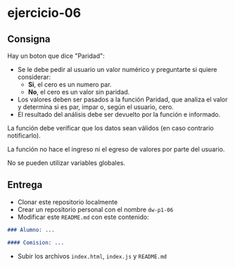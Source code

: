 # ejercicio-06

## Consigna

Hay un boton que dice "Paridad":

- Se le debe pedir al usuario un valor numérico y preguntarte si quiere considerar:
  - **Si**, el cero es un numero par.
  - **No**, el cero es un valor sin paridad.
- Los valores deben ser pasados a la función Paridad, que analiza el valor y determina si es par, impar o, según el usuario, cero.
- El resultado del análisis debe ser devuelto por la función e informado.

La función debe verificar que los datos sean válidos (en caso contrario notificarlo).

La función no hace el ingreso ni el egreso de valores por parte del usuario.

No se pueden utilizar variables globales.

## Entrega

- Clonar este repositorio localmente
- Crear un repositorio personal con el nombre `dw-p1-06`
- Modificar este `README.md` con este contenido:

```markdown
### Alumno: ...

#### Comision: ...
```

- Subir los archivos `index.html`, `index.js` y `README.md`
